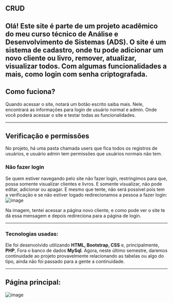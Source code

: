 ## CRUD
Olá! Este site é parte de um projeto acadêmico do meu curso técnico de Análise e Desenvolvimento de Sistemas (ADS). **O site é um sistema de cadastro**, onde tu pode adicionar um novo cliente ou livro, remover, atualizar, visualizar todos. Com algumas funcionalidades a mais, como login com senha criptografada.
---

## Como fuciona?
Quando acessar o site, notará um botão escrito saiba mais. Nele, encontrará as informações para login de usuário normal e admin. Onde você poderá acessar o site e testar todas as funcionalidades. 

---
## Verificação e permissões
No projeto, há uma pasta chamada users que fica todos os registros de usuários, e usuário admin tem permissões que usuários normais não tem.
### Não fazer login
Se quem estiver navegando pelo site não fazer login, restringimos para que, possa somente visualizar clientes e livros. E somente visualizar, não pode editar, adicionar ou apagar. E mesmo que tente, não será possível pois tem a verificação e se não estiver logado redirecionamos a pessoa a fazer login:
![image](https://github.com/user-attachments/assets/99581836-d347-472a-bb87-ab7cf0b8eca9)

Na imagem, tentei acessar a página novo cliente, e como pode ver o site te dá essa mensagem e depois redireciona para a página de login. 


---

### Tecnologias usadas:
Ele foi desenvolvido utilizando **HTML, Bootstrap, CSS** e, principalmente, **PHP**, Fora o banco de dados **MySql**. Agora, neste último semestre, daremos continuidade ao projeto provavelmente relacionando as tabelas ou algo do tipo, ainda não foi passado para a gente a continuidade.

---

## Página principal: 
![image](https://github.com/user-attachments/assets/90ff34e5-1343-4345-82ae-7234fa2c1ae5)





